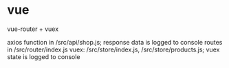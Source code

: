 # vue
vue-router + vuex

axios function in /src/api/shop.js; response data is logged to console
routes in /src/router/index.js
vuex: /src/store/index.js, /src/store/products.js; vuex state is logged to console
